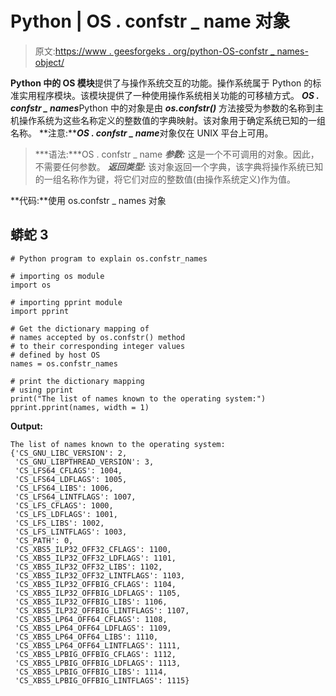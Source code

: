 # Python | OS . confstr _ name 对象

> 原文:[https://www . geesforgeks . org/python-OS-confstr _ names-object/](https://www.geeksforgeeks.org/python-os-confstr_names-object/)

**Python 中的 OS 模块**提供了与操作系统交互的功能。操作系统属于 Python 的标准实用程序模块。该模块提供了一种使用操作系统相关功能的可移植方式。
***OS . confstr _ names***Python 中的对象是由 ***os.confstr()*** 方法接受为参数的名称到主机操作系统为这些名称定义的整数值的字典映射。该对象用于确定系统已知的一组名称。
**注意:*****OS . confstr _ name***对象仅在 UNIX 平台上可用。

> ***语法:***OS . confstr _ name
> ***参数:*** 这是一个不可调用的对象。因此，不需要任何参数。
> ***返回类型:*** 该对象返回一个字典，该字典将操作系统已知的一组名称作为键，将它们对应的整数值(由操作系统定义)作为值。

**代码:**使用 os.confstr _ names 对象

## 蟒蛇 3

```
# Python program to explain os.confstr_names

# importing os module
import os

# importing pprint module
import pprint

# Get the dictionary mapping of
# names accepted by os.confstr() method
# to their corresponding integer values
# defined by host OS
names = os.confstr_names

# print the dictionary mapping
# using pprint
print("The list of names known to the operating system:")
pprint.pprint(names, width = 1)
```

**Output:** 

```
The list of names known to the operating system:
{'CS_GNU_LIBC_VERSION': 2,
 'CS_GNU_LIBPTHREAD_VERSION': 3,
 'CS_LFS64_CFLAGS': 1004,
 'CS_LFS64_LDFLAGS': 1005,
 'CS_LFS64_LIBS': 1006,
 'CS_LFS64_LINTFLAGS': 1007,
 'CS_LFS_CFLAGS': 1000,
 'CS_LFS_LDFLAGS': 1001,
 'CS_LFS_LIBS': 1002,
 'CS_LFS_LINTFLAGS': 1003,
 'CS_PATH': 0,
 'CS_XBS5_ILP32_OFF32_CFLAGS': 1100,
 'CS_XBS5_ILP32_OFF32_LDFLAGS': 1101,
 'CS_XBS5_ILP32_OFF32_LIBS': 1102,
 'CS_XBS5_ILP32_OFF32_LINTFLAGS': 1103,
 'CS_XBS5_ILP32_OFFBIG_CFLAGS': 1104,
 'CS_XBS5_ILP32_OFFBIG_LDFLAGS': 1105,
 'CS_XBS5_ILP32_OFFBIG_LIBS': 1106,
 'CS_XBS5_ILP32_OFFBIG_LINTFLAGS': 1107,
 'CS_XBS5_LP64_OFF64_CFLAGS': 1108,
 'CS_XBS5_LP64_OFF64_LDFLAGS': 1109,
 'CS_XBS5_LP64_OFF64_LIBS': 1110,
 'CS_XBS5_LP64_OFF64_LINTFLAGS': 1111,
 'CS_XBS5_LPBIG_OFFBIG_CFLAGS': 1112,
 'CS_XBS5_LPBIG_OFFBIG_LDFLAGS': 1113,
 'CS_XBS5_LPBIG_OFFBIG_LIBS': 1114,
 'CS_XBS5_LPBIG_OFFBIG_LINTFLAGS': 1115}
```